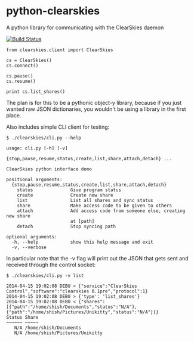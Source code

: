 python-clearskies
=================

A python library for communicating with the ClearSkies daemon

[![Build Status](https://travis-ci.org/shish/python-clearskies.svg?branch=master)](https://travis-ci.org/shish/python-clearskies)

```
from clearskies.client import ClearSkies

cs = ClearSkies()
cs.connect()

cs.pause()
cs.resume()

print cs.list_shares()
```

The plan is for this to be a pythonic object-y library, because if you just wanted
raw JSON dictionaries, you wouldn't be using a library in the first place.


Also includes simple CLI client for testing:

```
$ ./clearskies/cli.py --help

usage: cli.py [-h] [-v]
              {stop,pause,resume,status,create,list,share,attach,detach} ...

ClearSkies python interface demo

positional arguments:
  {stop,pause,resume,status,create,list,share,attach,detach}
    status              Give program status
    create              Create new share
    list                List all shares and sync status
    share               Make access code to be given to others
    attach              Add access code from someone else, creating new share
                        at [path]
    detach              Stop syncing path

optional arguments:
  -h, --help            show this help message and exit
  -v, --verbose
```

In particular note that the -v flag will print out the JSON that gets
sent and received through the control socket:

```
$ ./clearskies/cli.py -v list

2014-04-15 19:02:08 DEBU < {"service":"ClearSkies Control","software":"clearskies 0.1pre","protocol":1}
2014-04-15 19:02:08 DEBU > {'type': 'list_shares'}
2014-04-15 19:02:08 DEBU < {"shares":[{"path":"/home/shish/Documents","status":"N/A"},{"path":"/home/shish/Pictures/Unikitty","status":"N/A"}]}
Status Share
~~~~~~ ~~~~~
   N/A /home/shish/Documents
   N/A /home/shish/Pictures/Unikitty
```